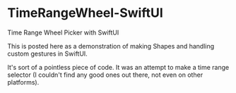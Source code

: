 # TimeRangeWheel-SwiftUI

Time Range Wheel Picker with SwiftUI

This is posted here as a demonstration of making Shapes and handling custom gestures in SwiftUI.

It's sort of a pointless piece of code. It was an attempt to make a time range selector (I couldn't find any good ones out there, not even on other platforms).

